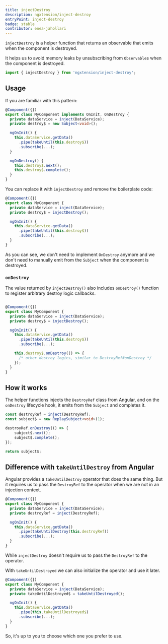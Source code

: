 ```yaml
---
title: injectDestroy
description: ngxtension/inject-destroy
entryPoint: inject-destroy
badge: stable
contributor: enea-jahollari
---
```


`injectDestroy` is a helper function that returns an observable that emits when the component is destroyed.

It helps us to avoid memory leaks by unsubscribing from `Observable`s when the component is destroyed.

```ts
import { injectDestroy } from 'ngxtension/inject-destroy';
```

## Usage

If you are familiar with this pattern:

```ts
@Component({})
export class MyComponent implements OnInit, OnDestroy {
  private dataService = inject(DataService);
  private destroy$ = new Subject<void>();

  ngOnInit() {
    this.dataService.getData()
      .pipe(takeUntil(this.destroy$))
      .subscribe(...);
  }

  ngOnDestroy() {
    this.destroy$.next();
    this.destroy$.complete();
  }
}
```

You can replace it with `injectDestroy` and remove the boilerplate code:

```ts
@Component({})
export class MyComponent {
  private dataService = inject(DataService);
  private destroy$ = injectDestroy();

  ngOnInit() {
    this.dataService.getData()
      .pipe(takeUntil(this.destroy$))
      .subscribe(...);
  }
}
```

As you can see, we don't need to implement `OnDestroy` anymore and we don't need to manually emit from the `Subject` when the component is destroyed.

### `onDestroy`

The value returned by `injectDestroy()` also includes `onDestroy()` function to register arbitrary destroy logic callbacks.

```ts

@Component({})
export class MyComponent {
  private dataService = inject(DataService);
  private destroy$ = injectDestroy();

  ngOnInit() {
    this.dataService.getData()
      .pipe(takeUntil(this.destroy$))
      .subscribe(...);

    this.destroy$.onDestroy(() => {
      /* other destroy logics, similar to DestroyRef#onDestroy */
    });
  }
}
```

## How it works

The helper functions injects the `DestroyRef` class from Angular, and on the `onDestroy` lifecycle hook, it emits from the `Subject` and completes it.

```ts
const destroyRef = inject(DestroyRef);
const subject$ = new ReplaySubject<void>(1);

destroyRef.onDestroy(() => {
	subject$.next();
	subject$.complete();
});

return subject$;
```

## Difference with `takeUntilDestroy` from Angular

Angular provides a `takeUntilDestroy` operator that does the same thing. But it requires us to pass the `DestroyRef` to the operator when we are not in an injection context.

```ts
@Component({})
export class MyComponent {
  private dataService = inject(DataService);
  private destroyRef = inject(DestroyRef);

  ngOnInit() {
    this.dataService.getData()
      .pipe(takeUntilDestroy(this.destroyRef))
      .subscribe(...);
  }
}
```

While `injectDestroy` doesn't require us to pass the `DestroyRef` to the operator.

With `takeUntilDestroyed` we can also initialize the operator and use it later.

```ts
@Component({})
export class MyComponent {
  private dataService = inject(DataService);
  private takeUntilDestroyed$ = takeUntilDestroyed();

  ngOnInit() {
    this.dataService.getData()
      .pipe(this.takeUntilDestroyed$)
      .subscribe(...);
  }
}
```

So, it's up to you to choose which one you prefer to use.
